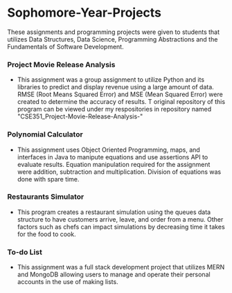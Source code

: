 # Sophomore-Year-Projects
These assignments and programming projects were given to students that utilizes Data Structures, Data Science, Programming Abstractions and the Fundamentals of Software Development.

### Project Movie Release Analysis 
 - This assignment was a group assignment to utilize Python and its libraries to predict and display revenue using a large amount of data. RMSE (Root Means Squared Error) and MSE (Mean Squared Error) were created to determine the accuracy of results. T original repository of this program can be viewed under my respositories in repository named "CSE351_Project-Movie-Release-Analysis-"

### Polynomial Calculator
 - This assignment uses Object Oriented Programming, maps, and interfaces in Java to manipute equations and use assertions API to evaluate results. Equation manipulation required for the assignment were addition, subtraction and multiplication. Division of equations was done with spare time.

### Restaurants Simulator
 - This program creates a restaurant simulation using the queues data structure to have customers arrive, leave, and order from a menu. Other factors such as chefs can impact simulations by decreasing time it takes for the food to cook. 

### To-do List
 - This assignment was a full stack development project that utilizes MERN and MongoDB allowing users to manage and operate their personal accounts in the use of making lists.
